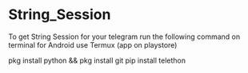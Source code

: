 # String_Session

To get String Session for your telegram run the following command on terminal for Android use Termux (app on playstore)

pkg install python
&& pkg install git
pip install telethon
